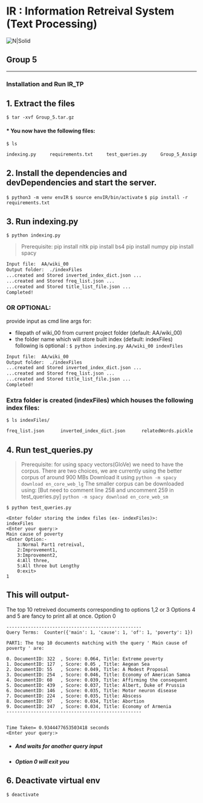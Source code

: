 # IR : Information Retreival System (Text Processing)
![N|Solid](https://www.bits-pilani.ac.in/Uploads/Campus/BITS_university_logo.gif)

## Group 5
---

### Installation and Run IR_TP
## 1. Extract the files
```$ tar -xvf Group_5.tar.gz```
#### * You now have the following files:
```$ ls ```
```sh
indexing.py     requirements.txt     test_queries.py     Group_5_Assignment_Report.pdf    readme.pdf   readme.md      AA
```
## 2. Install the dependencies and devDependencies and start the server.
```$ python3 -m venv envIR```
```$ source envIR/bin/activate```
```$ pip install -r requirements.txt```

## 3. Run indexing.py
```$ python indexing.py```
> Prerequisite: 
pip install nltk
pip install bs4
pip install numpy
pip install spacy

```sh
Input file:  AA/wiki_00 
Output folder:  ./indexFiles
...created and Stored inverted_index_dict.json ...
...created and Stored freq_list.json ...
...created and Stored title_list_file.json ...
Completed!
```
### OR OPTIONAL: 
provide input as cmd line args for: 
- filepath of wiki_00 from current project folder (default: AA/wiki_00)
- the folder name which will store built index (default: indexFiles)
following is optional :
```$ python indexing.py AA/wiki_00 indexFiles```
```sh
Input file:  AA/wiki_00 
Output folder:  ./indexFiles
...created and Stored inverted_index_dict.json ...
...created and Stored freq_list.json ...
...created and Stored title_list_file.json ...
Completed!
```
### Extra folder is created (indexFiles) which houses the following index files:
```$ ls indexFiles/```
```sh
freq_list.json      inverted_index_dict.json      relatedWords.pickle     title_list_file.json
```
## 4. Run test_queries.py
> Prerequisite: 
for using spacy vectors(GloVe) we need to have the corpus. There are two choices, we are currently using the better corpus of around 900 MBs
Download it using 
` python -m spacy download en_core_web_lg `
The smaller corpus can be downloaded using: [But need to comment line 258 and uncomment 259 in test_queries.py]
` python -m spacy download en_core_web_sm `


```$ python test_queries.py```

```
<Enter folder storing the index files (ex- indexFiles)>:
indexFiles
<Enter your query:>
Main cause of poverty
<Enter Option:- 
	1:Normal Part1 retreival, 
	2:Improvement1, 
	3:Improvement2, 
	4:All three, 
	5:All three but Lengthy 
	0:exit>
1
```
## This will output-
The top 10 retreived documents corresponding to options 1,2 or 3
Options 4 and 5 are fancy to print all at once.
Option 0 
```
--------------------------------------------------
Query Terms:  Counter({'main': 1, 'cause': 1, 'of': 1, 'poverty': 1})

PART1: The top 10 documents matching with the query ' Main cause of poverty ' are:

0. DocumentID: 322  , Score: 0.064, Title: Extreme poverty
1. DocumentID: 127  , Score: 0.05 , Title: Aegean Sea
2. DocumentID: 55   , Score: 0.049, Title: A Modest Proposal
3. DocumentID: 254  , Score: 0.046, Title: Economy of American Samoa
4. DocumentID: 60   , Score: 0.039, Title: Affirming the consequent
5. DocumentID: 439  , Score: 0.037, Title: Albert, Duke of Prussia
6. DocumentID: 146  , Score: 0.035, Title: Motor neuron disease
7. DocumentID: 224  , Score: 0.035, Title: Abscess
8. DocumentID: 97   , Score: 0.034, Title: Abortion
9. DocumentID: 247  , Score: 0.034, Title: Economy of Armenia
--------------------------------------------------


Time Taken= 0.9344477653503418 seconds
<Enter your query:>
```
-   ##### And waits for another query input
-   ##### Option 0 will exit you

## 6. Deactivate virtual env
```sh
$ deactivate 
```
